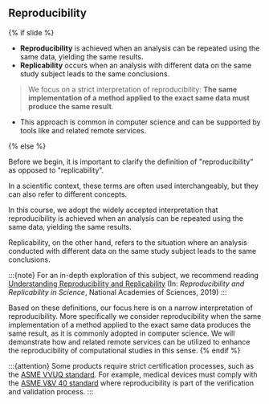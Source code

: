 ## Reproducibility
{% if slide %}

- **Reproducibility** is achieved when an analysis can be repeated using the same data, yielding the same results.
- **Replicability** occurs when an analysis with different data on the same study subject leads to the same conclusions.

> We focus on a strict interpretation of reproducibility: **The same implementation of a method applied to the exact same data must produce the same result**.

- This approach is common in computer science and can be supported by tools like <i class="fab fa-git"></i> and related remote services.

{% else %}

Before we begin, it is important to clarify the definition of "reproducibility" as opposed to "replicability".

In a scientific context, these terms are often used interchangeably, but they can also refer to different concepts.

In this course, we adopt the widely accepted interpretation that reproducibility is achieved when an analysis can be repeated using the same data, yielding the same results.

Replicability, on the other hand, refers to the situation where an analysis conducted with different data on the same study subject leads to the same conclusions.

:::{note}
For an in-depth exploration of this subject, we recommend reading [Understanding Reproducibility and Replicability](https://nap.nationalacademies.org/read/25303/chapter/6) (In: _Reproducibility and Replicability in Science_, National Academies of Sciences, 2019)
:::

Based on these definitions, our focus here is on a narrow interpretation of reproducibility. More specifically we consider reproducibility when the same implementation of a method applied to the exact same data produces the same result, as it is commonly adopted in computer science.
We will demonstrate how <i class="fab fa-git"></i> and related remote services can be utilized to enhance the reproducibility of computational studies in this sense.
{% endif %}

:::{attention}
Some products require strict certification processes, such as the [ASME VVUQ standard](https://www.asme.org/codes-standards/publications-information/verification-validation-uncertainty).
For example, medical devices must comply with the [ASME V&V 40 standard](https://go.asme.org/vnv40committee) where reproducibility is part of the verification and validation process.
:::
